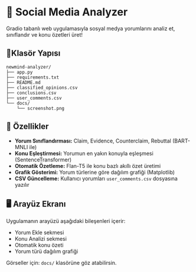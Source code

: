 # 🧠 Social Media Analyzer

Gradio tabanlı web uygulamasıyla sosyal medya yorumlarını analiz et, sınıflandır ve konu özetleri üret!
## 📂Klasör Yapısı
```
newmind-analyzer/
├── app.py
├── requirements.txt
├── README.md
├── classified_opinions.csv
├── conclusions.csv
├── user_comments.csv
└── docs/
    └── screenshot.png
```

## 🚀 Özellikler

- **Yorum Sınıflandırması:** Claim, Evidence, Counterclaim, Rebuttal (BART-MNLI ile)
- **Konu Eşleştirmesi:** Yorumun en yakın konuyla eşleşmesi (SentenceTransformer)
- **Otomatik Özetleme:** Flan-T5 ile konu bazlı akıllı özet üretimi
- **Grafik Gösterimi:** Yorum türlerine göre dağılım grafiği (Matplotlib)
- **CSV Güncelleme:** Kullanıcı yorumları `user_comments.csv` dosyasına yazılır


## 🖥 Arayüz Ekranı

Uygulamanın arayüzü aşağıdaki bileşenleri içerir:

- Yorum Ekle sekmesi
- Konu Analizi sekmesi
- Otomatik konu özeti
- Yorum türü dağılım grafiği

Görseller için: `docs/` klasörüne göz atabilirsin.

